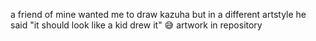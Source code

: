 a friend of mine wanted me to draw kazuha but 
in a different artstyle
he said "it should look like a kid drew it"
😅
artwork in repository 
